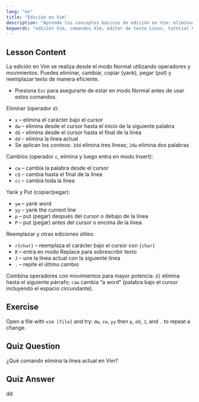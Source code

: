 ```yaml
---
lang: "es"
title: "Edición en Vim"
description: "Aprende los conceptos básicos de edición en Vim: eliminar, cambiar, copiar y pegar texto de manera eficiente. Domina los comandos esenciales de Vim para principiantes y mejora tus habilidades de edición de texto en Linux."
keywords: "edición Vim, comandos Vim, editor de texto Linux, tutorial Vim, guía Vim, Vim para principiantes, comando dd, eliminar en Vim"
---
```


## Lesson Content

La edición en Vim se realiza desde el modo Normal utilizando operadores y movimientos. Puedes eliminar, cambiar, copiar (yank), pegar (put) y reemplazar texto de manera eficiente.

- Presiona `Esc` para asegurarte de estar en modo Normal antes de usar estos comandos.

Eliminar (operador `d`):

- `x` – elimina el carácter bajo el cursor
- `dw` – elimina desde el cursor hasta el inicio de la siguiente palabra
- `d$` – elimina desde el cursor hasta el final de la línea
- `dd` – elimina la línea actual
- Se aplican los conteos: `3dd` elimina tres líneas; `2dw` elimina dos palabras

Cambios (operador `c`, elimina y luego entra en modo Insert):

- `cw` – cambia la palabra desde el cursor
- `c$` – cambia hasta el final de la línea
- `cc` – cambia toda la línea

Yank y Put (copiar/pegar):

- `yw` – yank word
- `yy` – yank the current line
- `p` – put (pegar) después del cursor o debajo de la línea
- `P` – put (pegar) antes del cursor o encima de la línea

Reemplazar y otras ediciones útiles:

- `r{char}` – reemplaza el carácter bajo el cursor con `{char}`
- `R` – entra en modo Replace para sobrescribir texto
- `J` – une la línea actual con la siguiente línea
- `.` – repite el último cambio

Combina operadores con movimientos para mayor potencia: `d}` elimina hasta el siguiente párrafo; `caw` cambia “a word” (palabra bajo el cursor incluyendo el espacio circundante).

## Exercise

Open a file with `vim [file]` and try: `dw`, `cw`, `yy` then `p`, `dd`, `J`, and `.` to repeat a change.

## Quiz Question

¿Qué comando elimina la línea actual en Vim?

## Quiz Answer

dd
